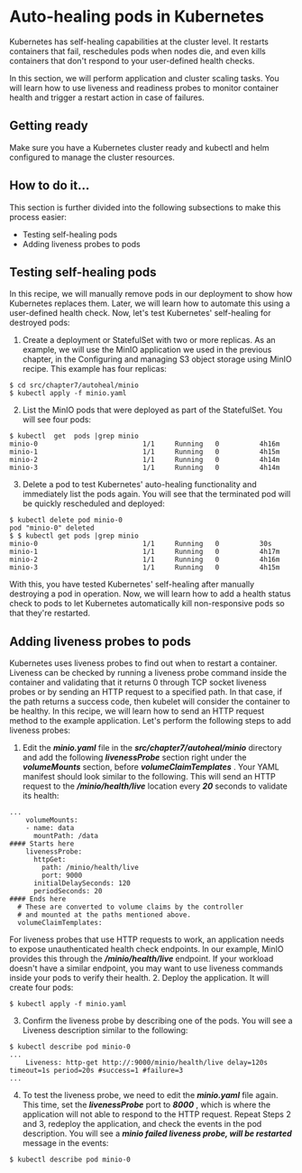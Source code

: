 # Auto-healing pods in Kubernetes
Kubernetes has self-healing capabilities at the cluster level. It restarts containers that fail, 
reschedules pods when nodes die, and even kills containers that don't respond to your 
user-defined health checks.

In this section, we will perform application and cluster scaling tasks. You will learn how to 
use liveness and readiness probes to monitor container health and trigger a restart action in 
case of failures.
## Getting ready
Make sure you have a Kubernetes cluster ready and kubectl and helm configured to 
manage the cluster resources.
## How to do it...
This section is further divided into the following subsections to make this process easier:
*  Testing self-healing pods
*  Adding liveness probes to pods
## Testing self-healing pods
In this recipe, we will manually remove pods in our deployment to show how Kubernetes 
replaces them. Later, we will learn how to automate this using a user-defined health check. 
Now, let's test Kubernetes' self-healing for destroyed pods:

1. Create a deployment or StatefulSet with two or more replicas. As an example, we 
will use the MinIO application we used in the previous chapter, in the 
Configuring and managing S3 object storage using MinIO recipe. This example has 
four replicas:
```
$ cd src/chapter7/autoheal/minio
$ kubectl apply -f minio.yaml
```
2. List the MinIO pods that were deployed as part of the StatefulSet. You will see four pods:
```
$ kubectl  get  pods |grep minio
minio-0                          1/1     Running   0          4h16m
minio-1                          1/1     Running   0          4h15m
minio-2                          1/1     Running   0          4h14m
minio-3                          1/1     Running   0          4h14m

```
3. Delete a pod to test Kubernetes' auto-healing functionality and immediately list the pods again. You will see that the terminated pod will be quickly rescheduled 
and deployed:
```
$ kubectl delete pod minio-0
pod "minio-0" deleted
$ $ kubectl get pods |grep minio   
minio-0                          1/1     Running   0          30s
minio-1                          1/1     Running   0          4h17m
minio-2                          1/1     Running   0          4h16m
minio-3                          1/1     Running   0          4h15m
```
With this, you have tested Kubernetes' self-healing after manually destroying a pod in 
operation. Now, we will learn how to add a health status check to pods to let Kubernetes 
automatically kill non-responsive pods so that they're restarted.

## Adding liveness probes to pods
Kubernetes uses liveness probes to find out when to restart a container. Liveness can be 
checked by running a liveness probe command inside the container and validating that it 
returns 0 through TCP socket liveness probes or by sending an HTTP request to a specified path. In that case, if the path returns a success code, then kubelet will consider the container 
to be healthy. In this recipe, we will learn how to send an HTTP request method to the 
example application. Let's perform the following steps to add liveness probes:

1. Edit the ***minio.yaml*** file in the ***src/chapter7/autoheal/minio*** directory and 
add the following ***livenessProbe*** section right under the ***volumeMounts*** 
section, before ***volumeClaimTemplates*** . Your YAML manifest should look 
similar to the following. This will send an HTTP request to 
the ***/minio/health/live*** location every ***20*** seconds to validate its health:
```
...
    volumeMounts:
    - name: data
      mountPath: /data
#### Starts here
    livenessProbe:
      httpGet:
        path: /minio/health/live
        port: 9000
      initialDelaySeconds: 120
      periodSeconds: 20
#### Ends here
  # These are converted to volume claims by the controller
  # and mounted at the paths mentioned above.
  volumeClaimTemplates:
```
For liveness probes that use HTTP requests to work, an application needs to 
expose unauthenticated health check endpoints. In our example, MinIO 
provides this through the ***/minio/health/live*** endpoint. If your workload 
doesn't have a similar endpoint, you may want to use liveness commands 
inside your pods to verify their health.
2. Deploy the application. It will create four pods:
```
$ kubectl apply -f minio.yaml
```
3. Confirm the liveness probe by describing one of the pods. You will see a 
Liveness description similar to the following:
```
$ kubectl describe pod minio-0
...
    Liveness: http-get http://:9000/minio/health/live delay=120s timeout=1s period=20s #success=1 #failure=3
...
```
4. To test the liveness probe, we need to edit the ***minio.yaml*** file again. This time,
set the ***livenessProbe*** port to ***8000*** , which is where the application will not
able to respond to the HTTP request. Repeat Steps 2 and 3, redeploy the
application, and check the events in the pod description. You will see a ***minio failed liveness probe, will be restarted*** message in the events:
```
$ kubectl describe pod minio-0
```

